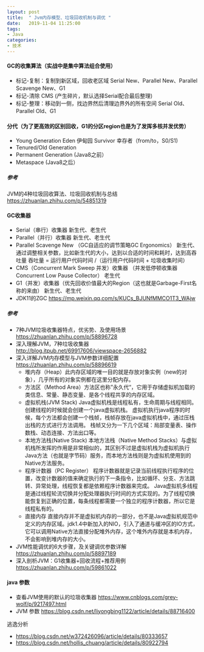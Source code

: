 ```yaml
---
layout: post
title:  " Jvm内存模型、垃圾回收机制与调优 "
date:   2019-11-04 11:25:00
tags:
- Java
categories:
- 技术
---
```


#### GC的收集算法（实战中是集中算法组合使用）
- 标记-复制：复制到新区域，回收老区域
    Serial New、Parallel New、Parallel Scavenge New、G1
- 标记-清除
    CMS (产生碎片，默认选择Serial配合最后整理)
- 标记-整理：移动到一侧，找边界然后清理边界外的所有空间
    Serial Old、Parallel Old、G1

#### 分代（为了更高效的区别回收，G1的分区region也是为了发挥多核并发优势）
- Young Generation
    Eden 伊甸园
    Survivor 幸存者（from/to，S0/S1)    
- Tenured/Old Generation
- Permanent Generation (Java8之前）
- Metaspace (Java8之后）

##### 参考
  JVM的4种垃圾回收算法、垃圾回收机制与总结 <https://zhuanlan.zhihu.com/p/54851319>

#### GC收集器
- Serial（串行）收集器
    新生代、老生代
- Parallel（并行）收集器
    新生代、老生代
- Parallel Scavenge New （GC自适应的调节策略GC Ergonomics）
    新生代、通过调整相关参数，比如新生代的大小，达到以合适的时间和耗时，达到高吞吐量
    吞吐量 = 运行用户代码时间 /（运行用户代码时间 + 垃圾收集时间）
- CMS（Concurrent Mark Sweep 并发）收集器 （并发低停顿收集器 Concurrent Low Pause Collector）
    老生代
- G1（并发）收集器（优先回收价值最大的Region（这也就是Garbage-First名称的来由）
    新生代、老生代
- JDK11的ZGC <https://mp.weixin.qq.com/s/KUCs_BJUNfMMCO1T3_WAjw>

##### 参考
- 7种JVM垃圾收集器特点，优劣势、及使用场景 <https://zhuanlan.zhihu.com/p/58896728>
- 深入理解JVM，7种垃圾收集器 <http://blog.itpub.net/69917606/viewspace-2656882>
- 深入详解JVM内存模型与JVM参数详细配置 <https://zhuanlan.zhihu.com/p/58896619>
    - 堆内存（Heap）此内存区域的唯一目的就是存放对象实例（new的对象），几乎所有的对象实例都在这里分配内存。
    - 方法区（Method Area）方法区也称”永久代“，它用于存储虚拟机加载的类信息、常量、静态变量、是各个线程共享的内存区域。
    - 虚拟机栈(JVM Stack) Java虚拟机栈是线程私有，生命周期与线程相同。创建线程的时候就会创建一个java虚拟机栈。
      虚拟机执行java程序的时候，每个方法都会创建一个栈帧，栈帧存放在java虚拟机栈中，通过压栈出栈的方式进行方法调用。
      栈帧又分为一下几个区域：局部变量表、操作数栈、动态连接、方法出口等。
    - 本地方法栈(Native Stack) 本地方法栈（Native Method Stacks）与虚拟机栈所发挥的作用是非常相似的，其区别不过是虚拟机栈为虚拟机执行Java方法（也就是字节码）服务，而本地方法栈则是为虚拟机使用到的Native方法服务。
    - 程序计数器（PC Register）
      程序计数器就是记录当前线程执行程序的位置，改变计数器的值来确定执行的下一条指令，比如循环、分支、方法跳转、异常处理，线程恢复都是依赖程序计数器来完成。
      Java虚拟机多线程是通过线程轮流切换并分配处理器执行时间的方式实现的。为了线程切换能恢复到正确的位置，每条线程都需要一个独立的程序计数器，所以它是线程私有的。
    - 直接内存
      直接内存并不是虚拟机内存的一部分，也不是Java虚拟机规范中定义的内存区域。jdk1.4中新加入的NIO，引入了通道与缓冲区的IO方式，它可以调用Native方法直接分配堆外内存，这个堆外内存就是本机内存，不会影响到堆内存的大小。
- JVM性能调优的6大步骤，及关键调优参数详解 <https://zhuanlan.zhihu.com/p/58897189>
- 深入剖析JVM：G1收集器+回收流程+推荐用例 <https://zhuanlan.zhihu.com/p/59861022>

#### java 参数
- 查看JVM使用的默认的垃圾收集器 <https://www.cnblogs.com/grey-wolf/p/9217497.html>
- JVM 参数 <https://blog.csdn.net/liyongbing1122/article/details/88716400>

逃逸分析
- <https://blog.csdn.net/w372426096/article/details/80333657>
- <https://blog.csdn.net/hollis_chuang/article/details/80922794>
